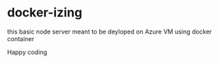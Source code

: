 # docker-izing
this basic node server meant to be deyloped on Azure VM
using docker container

Happy coding